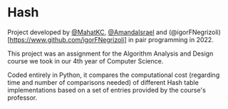 # Hash

Project developed by  [@MahatKC](https://www.github.com/MahatKC), [@AmandaIsrael](https://www.github.com/AmandaIsrael) and (@igorFNegrizoli)[https://www.github.com/igorFNegrizoli] in pair programming in 2022.

This project was an assignment for the Algorithm Analysis and Design course we took in our 4th year of Computer Science.

Coded entirely in Python, it compares the computational cost (regarding time and number of comparisons needed) of different Hash table implementations based on a set of entries provided by the course's professor.
